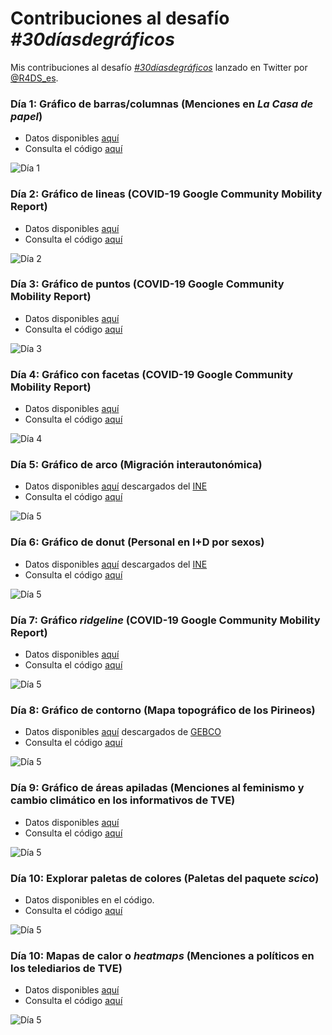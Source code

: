 # Contribuciones al desafío *#30díasdegráficos*

Mis contribuciones al desafío [*#30díasdegráficos*](https://github.com/cienciadedatos/datos-de-miercoles/blob/master/30-dias-de-graficos-2020.md) lanzado en Twitter por [@R4DS_es](https://twitter.com/R4DS_es).

### Día 1: Gráfico de barras/columnas (Menciones en *La Casa de papel*)

- Datos disponibles [aquí](https://github.com/cienciadedatos/datos-de-miercoles/tree/master/datos/2019/2019-07-31)
- Consulta el código [aquí](code/dia_01.R)

![Día 1](images/dia_01.png)

### Día 2: Gráfico de lineas (COVID-19 Google Community Mobility Report)

- Datos disponibles [aquí](https://www.google.com/covid19/mobility/)
- Consulta el código [aquí](code/dia_02.R)

![Día 2](images/dia_02.png)

### Día 3: Gráfico de puntos (COVID-19 Google Community Mobility Report)

- Datos disponibles [aquí](https://www.google.com/covid19/mobility/)
- Consulta el código [aquí](code/dia_03.R)

![Día 3](images/dia_03.png)

### Día 4: Gráfico con facetas (COVID-19 Google Community Mobility Report)

- Datos disponibles [aquí](https://www.google.com/covid19/mobility/)
- Consulta el código [aquí](code/dia_04.R)

![Día 4](images/dia_04.png)

### Día 5: Gráfico de arco (Migración interautonómica)

- Datos disponibles [aquí](datos/flujo_migracion_2018.json) descargados del [INE](https://www.ine.es/jaxiT3/Tabla.htm?t=24378)
- Consulta el código [aquí](code/dia_05.R)

![Día 5](images/dia_05.png)

### Día 6: Gráfico de donut (Personal en I+D por sexos)

- Datos disponibles [aquí](datos/personal_id_2018.json) descargados del [INE](https://www.ine.es/jaxi/Tabla.htm?path=/t14/p057/a2018/&file=07001.px&L=0)
- Consulta el código [aquí](code/dia_06.R)

![Día 5](images/dia_06.png)

### Día 7: Gráfico *ridgeline* (COVID-19 Google Community Mobility Report)

- Datos disponibles [aquí](https://www.google.com/covid19/mobility/)
- Consulta el código [aquí](code/dia_07.R)

![Día 5](images/dia_07.png)

### Día 8: Gráfico de contorno (Mapa topográfico de los Pirineos)

- Datos disponibles [aquí](datos/gebco_2020_n43.68_s41.666_w-2.0_e3.2.nc) descargados de [GEBCO](https://download.gebco.net)
- Consulta el código [aquí](code/dia_08.R)

![Día 5](images/dia_08.png)

### Día 9: Gráfico de áreas apiladas (Menciones al feminismo y cambio climático en los informativos de TVE)

- Datos disponibles [aquí](https://verba.civio.es)
- Consulta el código [aquí](code/dia_09.R)

![Día 5](images/dia_09.png)

### Día 10: Explorar paletas de colores (Paletas del paquete *scico*)

- Datos disponibles en el código.
- Consulta el código [aquí](code/dia_10.R)

![Día 5](images/dia_10.png)

### Día 10: Mapas de calor o *heatmaps* (Menciones a políticos en los telediarios de TVE)

- Datos disponibles [aquí](https://verba.civio.es)
- Consulta el código [aquí](code/dia_11.R)

![Día 5](images/dia_11.png)